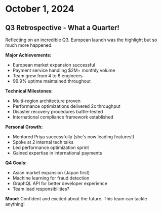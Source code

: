 # October 1, 2024

## Q3 Retrospective - What a Quarter!

Reflecting on an incredible Q3. European launch was the highlight but so much more happened.

**Major Achievements:**
- European market expansion successful
- Payment service handling $2M+ monthly volume
- Team grew from 4 to 6 engineers
- 99.9% uptime maintained throughout

**Technical Milestones:**
- Multi-region architecture proven
- Performance optimizations delivered 2x throughput
- Disaster recovery procedures battle-tested
- International compliance framework established

**Personal Growth:**
- Mentored Priya successfully (she's now leading features!)
- Spoke at 2 internal tech talks
- Led performance optimization sprint
- Gained expertise in international payments

**Q4 Goals:**
- Asian market expansion (Japan first)
- Machine learning for fraud detection
- GraphQL API for better developer experience
- Team lead responsibilities?

**Mood:** Confident and excited about the future. This team can tackle anything!
